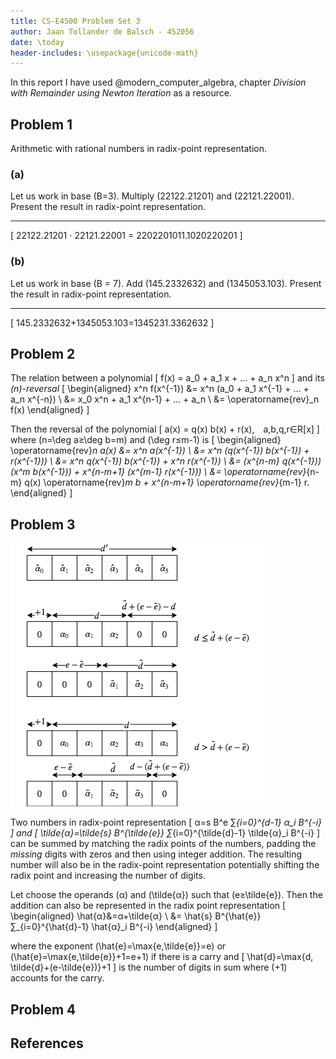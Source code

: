 ```yaml
---
title: CS-E4500 Problem Set 3
author: Jaan Tollander de Balsch - 452056
date: \today
header-includes: \usepackage{unicode-math}
---
```

In this report I have used @modern_computer_algebra, chapter *Division with Remainder using Newton Iteration* as a resource.

## Problem 1
Arithmetic with rational numbers in radix-point representation.

### (a)
Let us work in base \(B=3\). Multiply \(22122.21201\) and \(22121.22001\). Present the
result in radix-point representation.

---

<!-- FIXME -->
<!-- The multiplication for radix point numbers in base \(B\) is defined as \[(s, e, α)·(s',e',α')=(s⋅s', e+e', α⋅α').\] -->

<!-- Then the multiplication of the two numbers given
\[
(1, ???, 2212221201)+(1, ???, 2212122001)=(1, 101, 22022010111020220201)
\] -->

<!-- equivalently using the radix-point notation -->
\[
22122.21201 ⋅ 22121.22001 = 2202201011.1020220201
\]

### (b)
Let us work in base \(B = 7\). Add \(145.2332632\) and \(1345053.103\). Present the result
in radix-point representation.

---

<!-- FIXME -->
<!-- The addition for radix point numbers in base \(B\) is defined as \[(s, e, α)+(s',e',α')=(s⋅s', e, α+α'⋅B^{e-e'}), e≥e'.\] -->

<!-- Then the addition of the two numbers given is
\[
(1, 10, 1452332632)+(1, 3, 1345053103)=(1, 10, 13452313362632)
\] -->
<!-- equivalently in radix-point notation -->
\[
145.2332632+1345053.103=1345231.3362632
\]


## Problem 2
The relation between a polynomial
\[
f(x) = a_0 + a_1 x + … + a_n x^n
\]
and its *\(n\)-reversal*
\[
\begin{aligned}
x^n f(x^{-1}) &= x^n (a_0 + a_1 x^{-1} + … + a_n x^{-n}) \\
&= x_0 x^n + a_1 x^{n-1} + ... + a_n \\
&= \operatorname{rev}_n f(x)
\end{aligned}
\]

Then the reversal of the polynomial
\[
a(x) = q(x) b(x) + r(x), a,b,q,r∈R[x]
\]
where \(n=\deg a≥\deg b=m\) and \(\deg r≤m-1\) is
\[
\begin{aligned}
\operatorname{rev}_n a(x) &= x^n a(x^{-1}) \\
&= x^n (q(x^{-1}) b(x^{-1}) + r(x^{-1})) \\
&= x^n q(x^{-1}) b(x^{-1}) + x^n r(x^{-1}) \\
&= (x^{n-m} q(x^{-1})) (x^m b(x^{-1})) + x^{n-m+1} (x^{m-1} r(x^{-1})) \\
&= \operatorname{rev}_{n-m} q(x) \operatorname{rev}_m b + x^{n-m+1} \operatorname{rev}_{m-1} r.
\end{aligned}
\]


## Problem 3
![](figures/radix-point-multiplication.png)

Two numbers in radix-point representation
\[
α=s B^e ∑_{i=0}^{d-1} α_i B^{-i}
\]
and
\[
\tilde{α}=\tilde{s} B^{\tilde{e}} ∑_{i=0}^{\tilde{d}-1} \tilde{α}_i B^{-i}
\]
can be summed by matching the radix points of the numbers, padding the *missing* digits with zeros and then using integer addition. The resulting number will also be in the radix-point representation potentially shifting the radix point and increasing the number of digits.

Let choose the operands \(α\) and \(\tilde{α}\) such that \(e≥\tilde{e}\). Then the addition can also be represented in the radix point representation
\[
\begin{aligned}
\hat{α}&=α+\tilde{α} \\
&= \hat{s} B^{\hat{e}} ∑_{i=0}^{\hat{d}-1} \hat{α}_i B^{-i}
\end{aligned}
\]

where the exponent \(\hat{e}=\max\{e,\tilde{e}\}=e\) or \(\hat{e}=\max\{e,\tilde{e}\}+1=e+1\) if there is a carry and
\[
\hat{d}=\max\{d, \tilde{d}+(e-\tilde{e})\}+1
\]
is the number of digits in sum where \(+1\) accounts for the carry.
<!-- The digits \(\hat{α}_i\) are the sum of -->



## Problem 4


## References
